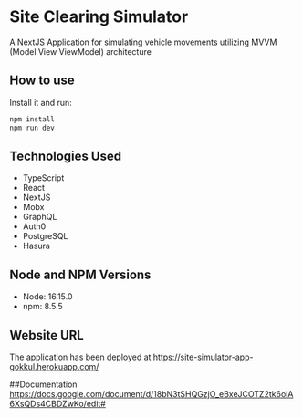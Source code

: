 # Site Clearing Simulator

A NextJS Application for simulating vehicle movements utilizing MVVM (Model View ViewModel) architecture

## How to use
Install it and run:

```sh
npm install
npm run dev
```
## Technologies Used
- TypeScript
- React
- NextJS
- Mobx
- GraphQL
- Auth0
- PostgreSQL
- Hasura

## Node and NPM Versions
- Node: 16.15.0  
- npm: 8.5.5

## Website URL
The application has been deployed at https://site-simulator-app-gokkul.herokuapp.com/

##Documentation
https://docs.google.com/document/d/18bN3tSHQGzjO_eBxeJCOTZ2tk6olA6XsQDs4CBDZwKo/edit#

